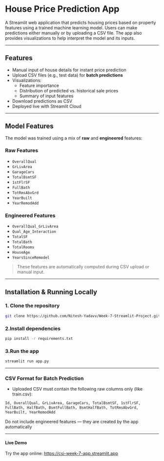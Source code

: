 # House Price Prediction App

A Streamlit web application that predicts housing prices based on property features using a trained machine learning model. Users can make predictions either manually or by uploading a CSV file. The app also provides visualizations to help interpret the model and its inputs.

---

## Features

-  Manual input of house details for instant price prediction
- Upload CSV files (e.g., test data) for **batch predictions**
- Visualizations:
  - Feature importance
  - Distribution of predicted vs. historical sale prices
  - Summary of input features
-  Download predictions as CSV
-  Deployed live with Streamlit Cloud

---


##  Model Features

The model was trained using a mix of **raw** and **engineered** features:

### Raw Features
- `OverallQual`
- `GrLivArea`
- `GarageCars`
- `TotalBsmtSF`
- `1stFlrSF`
- `FullBath`
- `TotRmsAbvGrd`
- `YearBuilt`
- `YearRemodAdd`

### Engineered Features
- `OverallQual_GrLivArea`
- `Qual_Age_Interaction`
- `TotalSF`
- `TotalBath`
- `TotalRooms`
- `HouseAge`
- `YearsSinceRemodel`

> These features are automatically computed during CSV upload or manual input.

---

##  Installation & Running Locally

### 1. Clone the repository

```bash
git clone https://github.com/Nitesh-Yadavv/Week-7-Streamlit-Project.git
```

### 2.Install dependencies
```bash
pip install -r requirements.txt 
```

### 3.Run the app

```bash
streamlit run app.py
```
---

### CSV Format for Batch Prediction
- Uploaded CSV must contain the following raw columns only (like train.csv):
```bash
Id, OverallQual, GrLivArea, GarageCars, TotalBsmtSF, 1stFlrSF,
FullBath, HalfBath, BsmtFullBath, BsmtHalfBath, TotRmsAbvGrd,
YearBuilt, YearRemodAdd
```
 Do not include engineered features — they are created by the app automatically

---

#### Live Demo
Try the app online: https://csi-week-7-app.streamlit.app

